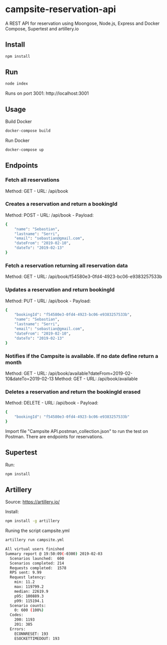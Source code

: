 # campsite-reservation-api

A REST API for reservation using Moongose, Node.js, Express and Docker Compose, Supertest and artillery.io

## Install

```bash
npm install
```

## Run

```bash
node index
```

Runs on port 3001: http://localhost:3001

## Usage

Build Docker

```bash
docker-compose build
```

Run Docker

```bash
docker-compose up
```

## Endpoints

### Fetch all reservations
Method: GET - URL: /api/book

### Creates a reservation and return a bookingId 
Method: POST - URL: /api/book - Payload: 
```bash
{
	"name": "Sebastian",
	"lastname": "Serri",
	"email": "sebastian@gmail.com",
	"dateFrom": "2019-02-10",
	"dateTo": "2019-02-13"
}
```

### Fetch a reservation returning all reservation data
Method: GET - URL: /api/book/f54580e3-0fd4-4923-bc06-e9383257533b

### Updates a reservation and return bookingId
Method: PUT - URL: /api/book - Payload:

```bash
{
    "bookingId": "f54580e3-0fd4-4923-bc06-e9383257533b",
	"name": "Sebastian",
	"lastname": "Serri",
	"email": "sebastian@gmail.com",
	"dateFrom": "2019-02-10",
	"dateTo": "2019-02-13"
}
```

### Notifies if the Campsite is available. If no date define return a month
Method: GET - URL: /api/book/available?dateFrom=2019-02-10&dateTo=2019-02-13
Method: GET - URL: /api/book/available

### Deletes a reservation and return the bookingId erased
Method: DELETE - URL: /api/book - Payload:

```bash
{
    "bookingId": "f54580e3-0fd4-4923-bc06-e9383257533b"
}
```

Import file "Campsite API.postman_collection.json" to run the test on Postman. There are endpoints for reservations.

## Supertest

Run:

```bash
npm install
```

## Artillery

Source: https://artillery.io/

Install:

```bash
npm install -g artillery
```

Runing the script campsite.yml

```bash
artillery run campsite.yml
```

```bash
All virtual users finished
Summary report @ 19:50:09(-0300) 2019-02-03
  Scenarios launched:  600
  Scenarios completed: 214
  Requests completed:  1578
  RPS sent: 9.99
  Request latency:
    min: 11.2
    max: 119799.2
    median: 22619.9
    p95: 100889.3
    p99: 115194.1
  Scenario counts:
    0: 600 (100%)
  Codes:
    200: 1193
    201: 385
  Errors:
    ECONNRESET: 193
    ESOCKETTIMEDOUT: 193
```
